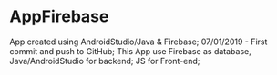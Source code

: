 # AppFirebase
App created using AndroidStudio/Java &amp; Firebase; 
07/01/2019 - First commit and push to GitHub;
This App use Firebase as database, Java/AndroidStudio for backend; JS for Front-end;
